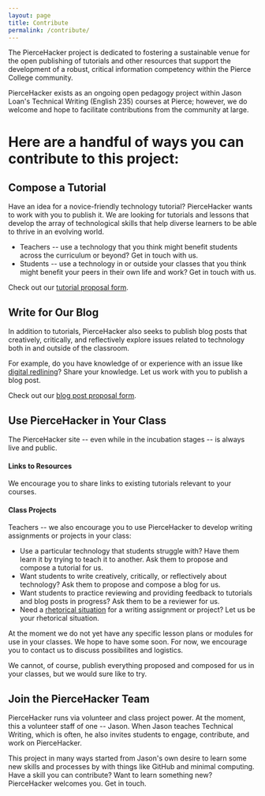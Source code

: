 ```yaml
---
layout: page
title: Contribute
permalink: /contribute/
---
```


The PierceHacker project is dedicated to fostering a sustainable venue for the open publishing of tutorials and other resources that support the development of a robust, critical information competency within the Pierce College community. 

PierceHacker exists as an ongoing open pedagogy project within Jason Loan's Technical Writing (English 235) courses at Pierce; however, we do welcome and hope to facilitate contributions from the community at large.

# Here are a handful of ways you can contribute to this project:

## Compose a Tutorial

Have an idea for a novice-friendly technology tutorial? PierceHacker wants to work with you to publish it. We are looking for tutorials and lessons that develop the array of technological skills that help diverse learners to be able to thrive in an evolving world. 

* Teachers -- use a technology that you think might benefit students across the curriculum or beyond? Get in touch with us.
* Students -- use a technology in or outside your classes that you think might benefit your peers in their own life and work? Get in touch with us.

Check out our [tutorial proposal form](/assets/tutorial-proposal-form.txt).

## Write for Our Blog

In addition to tutorials, PierceHacker also seeks to publish blog posts that creatively, critically, and reflectively explore issues related to technology both in and outside of the classroom. 

For example, do you have knowledge of or experience with an issue like [digital redlining](https://en.wikipedia.org/wiki/Digital_redlining)? Share your knowledge. Let us work with you to publish a blog post. 

Check out our [blog post proposal form](/assets/blog-proposal-form.txt).

## Use PierceHacker in Your Class

The PierceHacker site -- even while in the incubation stages -- is always live and public. 

#### Links to Resources
We encourage you to share links to existing tutorials relevant to your courses.

#### Class Projects

Teachers -- we also encourage you to use PierceHacker to develop writing assignments or projects in your class: 

* Use a particular technology that students struggle with? Have them learn it by trying to teach it to another. Ask them to propose and compose a tutorial for us. 
* Want students to write creatively, critically, or reflectively about technology? Ask them to propose and compose a blog for us.
* Want students to practice reviewing and providing  feedback to tutorials and blog posts in progress? Ask them to be a reviewer for us.
* Need a [rhetorical situation](https://wac.colostate.edu/resources/wac/intro/rhetoric/) for a writing assignment or project? Let us be your rhetorical situation.

At the moment we do not yet have any specific lesson plans or modules for use in your classes. We  hope to have some soon. For now, we encourage you to contact us to discuss possibilites and logistics. 

We cannot, of course, publish everything proposed and composed for us in your classes, but we would sure like to try. 

## Join the PierceHacker Team

PierceHacker runs via volunteer and class project power. At the moment, this a volunteer staff of one -- Jason. When Jason teaches Technical Writing, which is often, he also invites students to engage, contribute, and work on PierceHacker.

This project in many ways started from Jason's own desire to learn some new skills and processes by with things like GitHub and minimal computing. Have a skill you can contribute? Want to learn something new? PierceHacker welcomes you. Get in touch.

 





